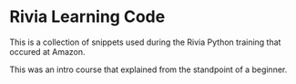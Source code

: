 # Rivia Learning Code
This is a collection of snippets used during the Rivia Python training that occured at Amazon.

This was an intro course that explained from the standpoint of a beginner.

